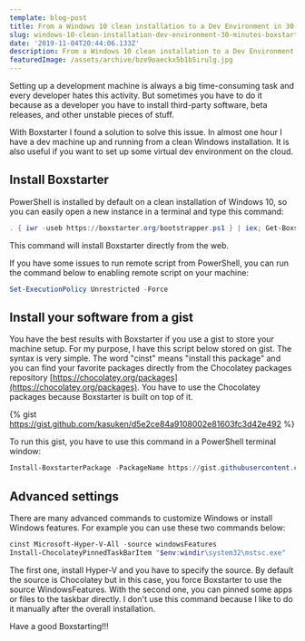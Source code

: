 ```yaml
---
template: blog-post
title: From a Windows 10 clean installation to a Dev Environment in 30 minutes with Boxstarter
slug: windows-10-clean-installation-dev-environment-30-minutes-boxstarter
date: '2019-11-04T20:44:06.133Z'
description: From a Windows 10 clean installation to a Dev Environment in 30 minutes with Boxstarter
featuredImage: /assets/archive/bze9oaeckx5b1b5irulg.jpg
---
```

Setting up a development machine is always a big time-consuming task and every developer hates this activity.
But sometimes you have to do it because as a developer you have to install third-party software, beta releases, and other unstable pieces of stuff.

With Boxstarter I found a solution to solve this issue.
In almost one hour I have a dev machine up and running from a clean Windows installation.
It is also useful if you want to set up some virtual dev environment on the cloud.

## Install Boxstarter

PowerShell is installed by default on a clean installation of Windows 10, so you can easily open a new instance in a terminal and type this command:

```powershell
. { iwr -useb https://boxstarter.org/bootstrapper.ps1 } | iex; Get-Boxstarter -Force
```

This command will install Boxstarter directly from the web.

If you have some issues to run remote script from PowerShell, you can run the command below to enabling remote script on your machine:

```powershell
Set-ExecutionPolicy Unrestricted -Force
```

## Install your software from a gist

You have the best results with Boxstarter if you use a gist to store your machine setup.
For my purpose, I have this script below stored on gist.
The syntax is very simple.
The word "cinst" means "install this package" and you can find your favorite packages directly from the Chocolatey packages repository [https://chocolatey.org/packages](https://chocolatey.org/packages).
You have to use the Chocolatey packages because Boxstarter is built on top of it.

{% gist https://gist.github.com/kasuken/d5e2ce84a9108002e81603fc3d42e492 %}

To run this gist, you have to use this command in a PowerShell terminal window:

```powershell
Install-BoxstarterPackage -PackageName https://gist.githubusercontent.com/kasuken/d5e2ce84a9108002e81603fc3d42e492/raw/b5c5175ffa90c7665200a061db739a051abf0f74/devmachine.ps1 -DisableReboots
```

## Advanced settings

There are many advanced commands to customize Windows or install Windows features.
For example you can use these two commands below:

```powershell
cinst Microsoft-Hyper-V-All -source windowsFeatures
Install-ChocolateyPinnedTaskBarItem "$env:windir\system32\mstsc.exe"
```

The first one, install Hyper-V and you have to specify the source.
By default the source is Chocolatey but in this case, you force Boxstarter to use the source WindowsFeatures.
With the second one, you can pinned some apps or files to the taskbar directly.
I don't use this command because I like to do it manually after the overall installation.

Have a good Boxstarting!!!